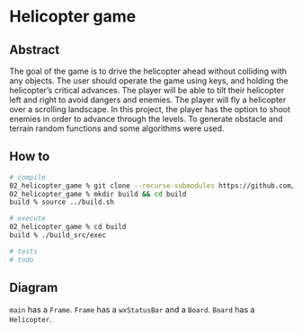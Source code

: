# Helicopter game

## Abstract

The goal of the game is to drive the helicopter ahead without colliding with any objects.
The user should operate the game using keys, and holding the helicopter’s critical advances.
The player will be able to tilt their helicopter left and right to avoid dangers and enemies.
The player will fly a helicopter over a scrolling landscape.
In this project, the player has the option to shoot enemies in order to advance through the levels.
To generate obstacle and terrain random functions and some algorithms were used.

## How to

```bash
# compile
02_helicopter_game % git clone --recurse-submodules https://github.com/wxWidgets/wxWidgets.git
02_helicopter_game % mkdir build && cd build
build % source ../build.sh

# execute
02_helicopter_game % cd build
build % ./build_src/exec

# tests
# todo
```

## Diagram

`main` has a `Frame`.
`Frame` has a `wxStatusBar` and a `Board`.
`Board` has a `Helicopter`.
